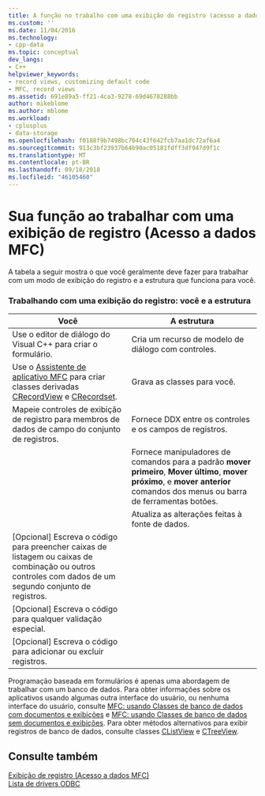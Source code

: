 ```yaml
---
title: A função no trabalho com uma exibição do registro (acesso a dados MFC) | Microsoft Docs
ms.custom: ''
ms.date: 11/04/2016
ms.technology:
- cpp-data
ms.topic: conceptual
dev_langs:
- C++
helpviewer_keywords:
- record views, customizing default code
- MFC, record views
ms.assetid: 691e89a5-ff21-4ca3-9278-69d4678288bb
author: mikeblome
ms.author: mblome
ms.workload:
- cplusplus
- data-storage
ms.openlocfilehash: f0188f9b7498bc704c43f642fcb7aa1dc72af6a4
ms.sourcegitcommit: 913c3bf23937b64b90ac05181fdff3df947d9f1c
ms.translationtype: MT
ms.contentlocale: pt-BR
ms.lasthandoff: 09/18/2018
ms.locfileid: "46105460"
---
```

# <a name="your-role-in-working-with-a-record-view--mfc-data-access"></a>Sua função ao trabalhar com uma exibição de registro (Acesso a dados MFC)

A tabela a seguir mostra o que você geralmente deve fazer para trabalhar com um modo de exibição do registro e a estrutura que funciona para você.  
  
### <a name="working-with-a-record-view-you-and-the-framework"></a>Trabalhando com uma exibição do registro: você e a estrutura  
  
|Você|A estrutura|  
|---------|-------------------|  
|Use o editor de diálogo do Visual C++ para criar o formulário.|Cria um recurso de modelo de diálogo com controles.|  
|Use o [Assistente de aplicativo MFC](../mfc/reference/database-support-mfc-application-wizard.md) para criar classes derivadas [CRecordView](../mfc/reference/crecordview-class.md) e [CRecordset](../mfc/reference/crecordset-class.md).|Grava as classes para você.|  
|Mapeie controles de exibição de registro para membros de dados de campo do conjunto de registros.|Fornece DDX entre os controles e os campos de registros.|  
||Fornece manipuladores de comandos para a padrão **mover primeiro**, **Mover último**, **mover próximo**, e **mover anterior** comandos dos menus ou barra de ferramentas botões.|  
||Atualiza as alterações feitas à fonte de dados.|  
|[Opcional] Escreva o código para preencher caixas de listagem ou caixas de combinação ou outros controles com dados de um segundo conjunto de registros.||  
|[Opcional] Escreva o código para qualquer validação especial.||  
|[Opcional] Escreva o código para adicionar ou excluir registros.||  
  
Programação baseada em formulários é apenas uma abordagem de trabalhar com um banco de dados. Para obter informações sobre os aplicativos usando algumas outra interface do usuário, ou nenhuma interface do usuário, consulte [MFC: usando Classes de banco de dados com documentos e exibições](../data/mfc-using-database-classes-with-documents-and-views.md) e [MFC: usando Classes de banco de dados sem documentos e exibições](../data/mfc-using-database-classes-without-documents-and-views.md). Para obter métodos alternativos para exibir registros de banco de dados, consulte classes [CListView](../mfc/reference/clistview-class.md) e [CTreeView](../mfc/reference/ctreeview-class.md).  
  
## <a name="see-also"></a>Consulte também  

[Exibição de registro (Acesso a dados MFC)](../data/record-views-mfc-data-access.md)<br/>
[Lista de drivers ODBC](../data/odbc/odbc-driver-list.md)